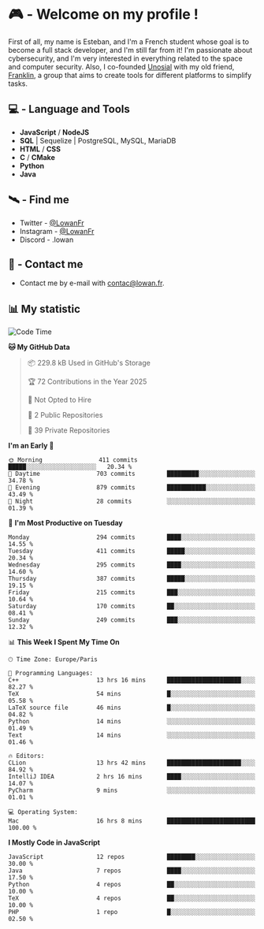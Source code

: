 # 🎮 - Welcome on my profile !
First of all, my name is Esteban, and I'm a French student whose goal is to become a full stack developer, and I'm still far from it!
I'm passionate about cybersecurity, and I'm very interested in everything related to the space and computer security.
Also, I co-founded [Unosial](https://github.com/Unosial) with my old friend, [Franklin](https://github.com/AbaFranklin/), a group that aims to create tools for different platforms to simplify tasks. 



## 💻 - Language and Tools
- **JavaScript** / **NodeJS**
- **SQL** | Sequelize | PostgreSQL, MySQL, MariaDB
- **HTML** / **CSS**
- **C** / **CMake**
- **Python**
- **Java**

## 🛰️ - Find me

 - Twitter - [@LowanFr](https://twitter.com/LowanFr/)
 - Instagram - [@LowanFr](https://instagram.com/LowanFr)
 - Discord -  .lowan
 
## 📡 - Contact me
 - Contact me by e-mail with [contac@lowan.fr](mailto:contact@lowan.fr).

## 📊 My statistic
<!--START_SECTION:waka-->
![Code Time](http://img.shields.io/badge/Code%20Time-1%2C271%20hrs%2015%20mins-blue)

**🐱 My GitHub Data** 

> 📦 229.8 kB Used in GitHub's Storage 
 > 
> 🏆 72 Contributions in the Year 2025
 > 
> 🚫 Not Opted to Hire
 > 
> 📜 2 Public Repositories 
 > 
> 🔑 39 Private Repositories 
 > 
**I'm an Early 🐤** 

```text
🌞 Morning                411 commits         █████░░░░░░░░░░░░░░░░░░░░   20.34 % 
🌆 Daytime                703 commits         █████████░░░░░░░░░░░░░░░░   34.78 % 
🌃 Evening                879 commits         ███████████░░░░░░░░░░░░░░   43.49 % 
🌙 Night                  28 commits          ░░░░░░░░░░░░░░░░░░░░░░░░░   01.39 % 
```
📅 **I'm Most Productive on Tuesday** 

```text
Monday                   294 commits         ████░░░░░░░░░░░░░░░░░░░░░   14.55 % 
Tuesday                  411 commits         █████░░░░░░░░░░░░░░░░░░░░   20.34 % 
Wednesday                295 commits         ████░░░░░░░░░░░░░░░░░░░░░   14.60 % 
Thursday                 387 commits         █████░░░░░░░░░░░░░░░░░░░░   19.15 % 
Friday                   215 commits         ███░░░░░░░░░░░░░░░░░░░░░░   10.64 % 
Saturday                 170 commits         ██░░░░░░░░░░░░░░░░░░░░░░░   08.41 % 
Sunday                   249 commits         ███░░░░░░░░░░░░░░░░░░░░░░   12.32 % 
```


📊 **This Week I Spent My Time On** 

```text
🕑︎ Time Zone: Europe/Paris

💬 Programming Languages: 
C++                      13 hrs 16 mins      █████████████████████░░░░   82.27 % 
TeX                      54 mins             █░░░░░░░░░░░░░░░░░░░░░░░░   05.58 % 
LaTeX source file        46 mins             █░░░░░░░░░░░░░░░░░░░░░░░░   04.82 % 
Python                   14 mins             ░░░░░░░░░░░░░░░░░░░░░░░░░   01.49 % 
Text                     14 mins             ░░░░░░░░░░░░░░░░░░░░░░░░░   01.46 % 

🔥 Editors: 
CLion                    13 hrs 42 mins      █████████████████████░░░░   84.92 % 
IntelliJ IDEA            2 hrs 16 mins       ████░░░░░░░░░░░░░░░░░░░░░   14.07 % 
PyCharm                  9 mins              ░░░░░░░░░░░░░░░░░░░░░░░░░   01.01 % 

💻 Operating System: 
Mac                      16 hrs 8 mins       █████████████████████████   100.00 % 
```

**I Mostly Code in JavaScript** 

```text
JavaScript               12 repos            ████████░░░░░░░░░░░░░░░░░   30.00 % 
Java                     7 repos             ████░░░░░░░░░░░░░░░░░░░░░   17.50 % 
Python                   4 repos             ██░░░░░░░░░░░░░░░░░░░░░░░   10.00 % 
TeX                      4 repos             ██░░░░░░░░░░░░░░░░░░░░░░░   10.00 % 
PHP                      1 repo              █░░░░░░░░░░░░░░░░░░░░░░░░   02.50 % 
```




<!--END_SECTION:waka-->

